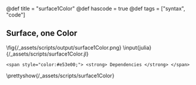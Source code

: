@def title = "surface1Color"
@def hascode = true
@def tags = ["syntax", "code"]

## Surface, one Color
\fig{/_assets/scripts/output/surface1Color.png}
\input{julia}{/_assets/scripts/surface1Color.jl}
~~~
<span style="color:#e53e00;"> <strong> Dependencies </strong> </span>
~~~
\prettyshow{/_assets/scripts/surface1Color}
